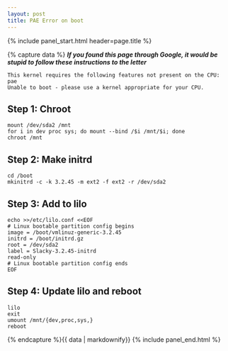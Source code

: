 ```yaml
---
layout: post
title: PAE Error on boot
---
```


{% include panel_start.html header=page.title %}

{% capture data %}
***If you found this page through Google, it would be stupid to follow these instructions to the letter***

```
This kernel requires the following features not present on the CPU:
pae
Unable to boot - please use a kernel appropriate for your CPU.
```

## Step 1: Chroot
```
mount /dev/sda2 /mnt
for i in dev proc sys; do mount --bind /$i /mnt/$i; done
chroot /mnt
```

## Step 2: Make initrd
```
cd /boot
mkinitrd -c -k 3.2.45 -m ext2 -f ext2 -r /dev/sda2
```

## Step 3: Add to lilo
```
echo >>/etc/lilo.conf <<EOF
# Linux bootable partition config begins
image = /boot/vmlinuz-generic-3.2.45
initrd = /boot/initrd.gz
root = /dev/sda2
label = Slacky-3.2.45-initrd
read-only
# Linux bootable partition config ends
EOF
```

## Step 4: Update lilo and reboot
```
lilo
exit
umount /mnt/{dev,proc,sys,}
reboot
```

{% endcapture %}{{ data | markdownify}}
{% include panel_end.html %}
